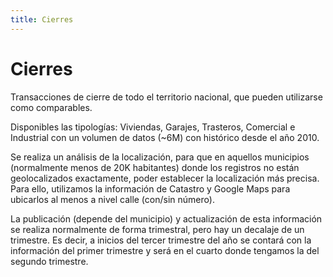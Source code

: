 ```yaml
---
title: Cierres
---
```

# Cierres

Transacciones de cierre de todo el territorio nacional, que pueden utilizarse como comparables. 

Disponibles las tipologías: Viviendas, Garajes, Trasteros, Comercial e Industrial con un volumen de datos (~6M) con histórico desde el año 2010.

Se realiza un análisis de la localización, para que en aquellos municipios (normalmente menos de 20K habitantes) donde los registros no están geolocalizados exactamente, poder establecer la localización más precisa. Para ello, utilizamos la información de Catastro y Google Maps para ubicarlos al menos a nivel calle (con/sin número).

La publicación (depende del municipio) y actualización de esta información se realiza normalmente de forma trimestral, pero hay un decalaje de un trimestre. Es decir, a inicios del tercer trimestre del año se contará con la información del primer trimestre y será en el cuarto donde tengamos la del segundo trimestre.